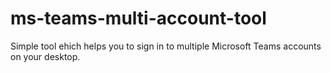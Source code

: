 # ms-teams-multi-account-tool
Simple tool ehich helps you to sign in to multiple Microsoft Teams accounts on your desktop.
